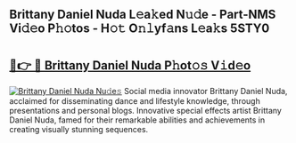 ## Brittany Daniel Nuda L𝚎a𝚔ed N𝚞𝚍e - Part-NMS Vi𝚍𝚎o P𝚑𝚘tos - H𝚘𝚝 O𝚗𝚕yf𝚊ns L𝚎a𝚔s 5STY0

# <h2><a href="http://kf242w0.oniu.top/?m=Brittany+Daniel+Nuda">🔗👉 🔴 Brittany Daniel Nuda P𝚑ot𝚘𝚜 V𝚒d𝚎o</a></h2>

[![Brittany Daniel Nuda Nu𝚍e𝚜](https://i.imgur.com/0qMVB7G.gif)](http://kf242w0.oniu.top/?m=Brittany+Daniel+Nuda)
Social media innovator Brittany Daniel Nuda, acclaimed for disseminating dance and lifestyle knowledge, through presentations and personal blogs. Innovative special effects artist Brittany Daniel Nuda, famed for their remarkable abilities and achievements in creating visually stunning sequences.  
